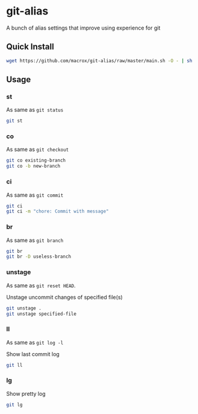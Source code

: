 # git-alias

A bunch of alias settings that improve using experience for git

## Quick Install

```bash
wget https://github.com/macrox/git-alias/raw/master/main.sh -O - | sh
```

## Usage

### st

As same as `git status`

```bash
git st
```

### co

As same as `git checkout`

```bash
git co existing-branch
git co -b new-branch
```

### ci

As same as `git commit`

```bash
git ci
git ci -m "chore: Commit with message"
```

### br

As same as `git branch`

```bash
git br
git br -D useless-branch
```

### unstage

As same as `git reset HEAD`.

Unstage uncommit changes of specified file(s)

```bash
git unstage .
git unstage specified-file
```

### ll

As same as `git log -l`

Show last commit log

```bash
git ll
```

### lg

Show pretty log

```bash
git lg
```



